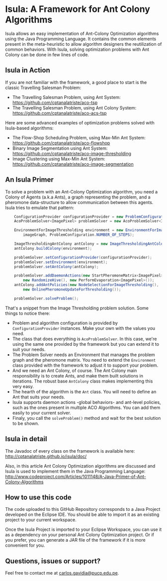 # Isula: A Framework for Ant Colony Algorithms

Isula allows an easy implementation of Ant-Colony Optimization algorithms using the Java Programming Language. It contains the common elements present in the meta-heuristic to allow algorithm designers the reutilization of common behaviors. With Isula, solving optimization problems with Ant Colony can be done in few lines of code.

Isula in Action
---------------
If you are not familiar with the framework, a good place to start is the classic Travelling Salesman Problem:
* The Travelling Salesman Problem, using Ant System: https://github.com/cptanalatriste/aco-tsp
* The Travelling Salesman Problem, using Ant Colony System: https://github.com/cptanalatriste/aco-acs-tsp


Here are some advanced examples of optimization problems solved with Isula-based algorithms:
* The Flow-Shop Scheduling  Problem, using Max-Min Ant System: https://github.com/cptanalatriste/aco-flowshop
* Binary Image Segmentation using Ant System: https://github.com/cptanalatriste/aco-image-thresholding
* Image Clustering using Max-Min Ant System: https://github.com/cptanalatriste/aco-image-segmentation

An Isula Primer
---------------
To solve a problem with an Ant-Colony Optimization algorithm, you need a Colony of Agents (a.k.a Ants), a graph representing the problem, and a pheromone data-structure to allow communication between this agents. Isula tries to emulate that pattern:

```java
    ConfigurationProvider configurationProvider = new ProblemConfiguration();
    AcoProblemSolver<ImagePixel> problemSolver = new AcoProblemSolver<ImagePixel>();

    EnvironmentForImageThresholding environment = new EnvironmentForImageThresholding(
        imageGraph, ProblemConfiguration.NUMBER_OF_STEPS);

    ImageThresholdingAntColony antColony = new ImageThresholdingAntColony();
    antColony.buildColony(environment);

    problemSolver.setConfigurationProvider(configurationProvider);
    problemSolver.setEnvironment(environment);
    problemSolver.setAntColony(antColony);

    problemSolver.addDaemonActions(new StartPheromoneMatrix<ImagePixel>(),
        new RandomizeHive(), new PerformEvaporation<ImagePixel>());
    antColony.addAntPolicies(new NodeSelectionForImageThresholding(),
        new OnlinePheromoneUpdateForThresholding());

    problemSolver.solveProblem();
```
That's a snippet from the Image Thresholding  problem solution. Some things to notice there:
* Problem and algorithm configuration is provided by `ConfigurationProvider` instances. Make your own with the values you need.
* The class that does everything is `AcoProblemSolver`. In this case, we're using the same one provided by the framework but you can extend it to suit your needs.
* The Problem Solver needs an Environment that manages the problem graph and the pheromone matrix. You need to extend the `Environment` class provided with the framework to adjust it to support your problem.
* And we need an Ant Colony, of course. The Ant Colony main responsibility is to create Ants, and make them built solutions in iterations. The robust base `AntColony` class makes implementing this very easy.
* The hearth of the algorithm is the `Ant` class. You will need to define an Ant that suits your needs.
* Isula supports daemon actions -global behaviors- and ant-level policies, such as the ones present in multiple ACO Algorithms. You can add them easily to your current solver.
* Finaly, you call the `solveProblem()` method and wait for the best solution to be shown.

Isula in detail
---------------
The Javadoc of every class on the framework is available here: http://cptanalatriste.github.io/isula/doc/

Also, in this article Ant Colony Optimization algorithms are discussed and Isula is used to implement them in the Java Programming Language: http://www.codeproject.com/Articles/1011148/A-Java-Primer-of-Ant-Colony-Algorithms

How to use this code
--------------------
The code uploaded to this GitHub Repository corresponds to a Java Project developed on the Eclipse IDE. You should be able to import it as an existing project to your current workspace.

Once the Isula Project is imported to your Eclipse Workspace, you can use it as a dependency on your personal Ant Colony Optimization project. Or if you prefer, you can generate a JAR file of the framework if it is more convenient for you.

Questions, issues or support?
----------------------------
Feel free to contact me at carlos.gavidia@pucp.edu.pe.
